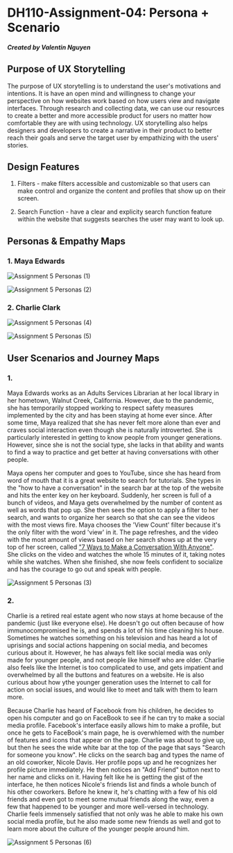 # DH110-Assignment-04: Persona + Scenario
#####  Created by Valentin Nguyen

## Purpose of UX Storytelling

The purpose of UX storytelling is to understand the user's motivations and intentions. It is have an open mind and willingness to change your perspective on how websites work based on how users view and navigate interfaces. Through research and collecting data, we can use our resources to create a better and more accessible product for users no matter how comfortable they are with using technology. UX storytelling also helps designers and developers to create a narrative in their product to better reach their goals and serve the target user by empathizing with the users' stories.  


## Design Features

1. Filters - make filters accessible and customizable so that users can make control and organize the content and profiles that show up on their screen.

2. Search Function - have a clear and explicity search function feature within the website that suggests searches the user may want to look up.


## Personas & Empathy Maps

### 1. Maya Edwards

![Assignment 5 Personas (1)](https://user-images.githubusercontent.com/81778205/116372663-81044700-a7c1-11eb-9660-3f0aafb4e2fd.png)

![Assignment 5 Personas (2)](https://user-images.githubusercontent.com/81778205/116372679-8497ce00-a7c1-11eb-9cfc-409fbe16922a.png)


### 2. Charlie Clark

![Assignment 5 Personas (4)](https://user-images.githubusercontent.com/81778205/116372736-95484400-a7c1-11eb-8f08-d282908d5029.png)

![Assignment 5 Personas (5)](https://user-images.githubusercontent.com/81778205/116372747-98dbcb00-a7c1-11eb-9f68-fb6d65e0b0f0.png)


## User Scenarios and Journey Maps

### 1.

Maya Edwards works as an Adults Services Librarian at her local library in her hometown, Walnut Creek, California. However, due to the pandemic, she has temporarily stopped working to respect safety measures implemented by the city and has been staying at home ever since. After some time, Maya realized that she has never felt more alone than ever and craves social interaction even though she is naturally introverted. She is particularly interested in getting to know people from younger generations. However, since she is not the social type, she lacks in that ability and wants to find a way to practice and get better at having conversations with other people.

Maya opens her computer and goes to YouTube, since she has heard from word of mouth that it is a great website to search for tutorials. She types in the "how to have a conversation" in the search bar at the top of the website and hits the enter key on her keyboard. Suddenly, her screen is full of a bunch of videos, and Maya gets overwhelmed by the number of content as well as words that pop up. She then sees the option to apply a filter to her search, and wants to organize her search so that she can see the videos with the most views fire. Maya chooses the 'View Count' filter because it's the only filter with the word 'view' in it. The page refreshes, and the video with the most amount of views based on her search shows up at the very top of her screen, called ["7 Ways to Make a Conversation With Anyone"](https://www.youtube.com/watch?v=F4Zu5ZZAG7I&t=181s). She clicks on the video and watches the whole 15 minutes of it, taking notes while she watches. When she finished, she now feels confident to socialize and has the courage to go out and speak with people.

![Assignment 5 Personas (3)](https://user-images.githubusercontent.com/81778205/116372768-9da07f00-a7c1-11eb-8326-2d2aae0e316d.png)

### 2.

Charlie is a retired real estate agent who now stays at home because of the pandemic (just like everyone else). He doesn't go out often because of how immunocompromised he is, and spends a lot of his time cleaning his house. Sometimes he watches something on his television and has heard a lot of uprisings and social actions happening on social media, and becomes curious about it. However, he has always felt like social media was only made for younger people, and not people like himself who are older. Charlie also feels like the Internet is too complicated to use, and gets impatient and overwhelmed by all the buttons and features on a website. He is also curious about how ythe younger generation uses the Internet to call for action on social issues, and would like to meet and talk with them to learn more.

Because Charlie has heard of Facebook from his children, he decides to open his computer and go on FaceBook to see if he can try to make a social media profile. Facebook's interface easily allows him to make a profile, but once he gets to FaceBook's main page, he is overwhlemed with the number of features and icons that appear on the page. Charlie was about to give up, but then he sees the wide white bar at the top of the page that says "Search for someone you know". He clicks on the search bag and types the name of an old coworker, Nicole Davis. Her profile pops up and he recognizes her profile picture immediately. He then notices an "Add Friend" button next to her name and clicks on it. Having felt like he is getting the gist of the interface, he then notices Nicole's friends list and finds a whole bunch of his other coworkers. Before he knew it, he's chatting with a few of his old friends and even got to meet some mutual friends along the way, even a few that happened to be younger and more well-versed in technology. Charlie feels immensely satisfied that not only was he able to make his own social media profile, but he also made some new friends as well and got to learn more about the culture of the younger people around him.

![Assignment 5 Personas (6)](https://user-images.githubusercontent.com/81778205/116372790-a2fdc980-a7c1-11eb-8840-0a159f34d3e9.png)

